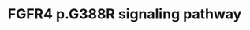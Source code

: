 ---
annotations:
- id: PW:0000605
  parent: disease pathway
  type: Pathway Ontology
  value: cancer pathway
- id: CL:0000815
  parent: native cell
  type: Cell Type Ontology
  value: regulatory T cell
- id: PW:0000328
  parent: signaling pathway
  type: Pathway Ontology
  value: fibroblast growth factor signaling pathway
- id: CL:0001050
  parent: native cell
  type: Cell Type Ontology
  value: effector CD8-positive, alpha-beta T cell
authors:
- Ulaganathan
- Egonw
- Khanspers
citedin: ''
communities: []
description: A germline variant, rs351855-G/A, in FGFR (c.1162G>A, p.Gly388Arg), activates
  the proximal STAT3 signaling pathway. This germline receptor variant, FGFR p.Gly388Arg,
  recruits STAT3 to inner cell membranes, resulting in increased levels of STAT3 tyrosine
  phosphorylation. This heritable variant-specific signaling pathway enhances both
  tumor-intrinsic proliferation and tumor-extrinsic immune evasion within the tumor
  microenvironment.  The tumor-intrinsic molecular function is driven by elevated
  levels of tyrosine-phosphorylated STAT3 in tumor cells, promoting cell division
  and enhancing proliferation. Meanwhile, the tumor-extrinsic molecular function is
  influenced by increased levels of tyrosine-phosphorylated STAT3 in regulatory T
  cells and CD8 T cells. This activates the STAT3 signaling pathway predominantly
  in Tregs and alters the Treg/CD8 T cell ratio in lymphoid organs, thereby limiting
  immune surveillance within the tumor microenvironment.
last-edited: 2024-01-30
ndex: null
organisms:
- Homo sapiens
redirect_from:
- /index.php/Pathway:WP5428
- /instance/WP5428
- /instance/WP5428_r128235
revision: r128235
schema-jsonld:
- '@context': https://schema.org/
  '@id': https://wikipathways.github.io/pathways/WP5428.html
  '@type': Dataset
  creator:
    '@type': Organization
    name: WikiPathways
  description: A germline variant, rs351855-G/A, in FGFR (c.1162G>A, p.Gly388Arg),
    activates the proximal STAT3 signaling pathway. This germline receptor variant,
    FGFR p.Gly388Arg, recruits STAT3 to inner cell membranes, resulting in increased
    levels of STAT3 tyrosine phosphorylation. This heritable variant-specific signaling
    pathway enhances both tumor-intrinsic proliferation and tumor-extrinsic immune
    evasion within the tumor microenvironment.  The tumor-intrinsic molecular function
    is driven by elevated levels of tyrosine-phosphorylated STAT3 in tumor cells,
    promoting cell division and enhancing proliferation. Meanwhile, the tumor-extrinsic
    molecular function is influenced by increased levels of tyrosine-phosphorylated
    STAT3 in regulatory T cells and CD8 T cells. This activates the STAT3 signaling
    pathway predominantly in Tregs and alters the Treg/CD8 T cell ratio in lymphoid
    organs, thereby limiting immune surveillance within the tumor microenvironment.
  keywords:
  - CD334
  - IL10
  - STAT3
  license: CC0
  name: FGFR4 p.G388R signaling pathway
seo: CreativeWork
title: FGFR4 p.G388R signaling pathway
wpid: WP5428
---